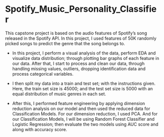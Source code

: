 # Spotify_Music_Personality_Classifier

This capstone project is based on the audio features of Spotify’s song released in
the Spotify API. In this project, I used features of 50K randomly picked songs to
predict the genre that the song belongs to.

- In this project, I perform a visual analysis of the data, perform EDA and visualize
data distribution; through plotting bar graphs of each feature in our data. After
that, I start to process and clean our data, through handling missing values,
outliers, dropping identification data and process categorical variables.

- I then split my data into a train and test set; with the instructions given. Here, the
train set size is 45000; and the test set size is 5000 with an equal distribution of
music genres in each set.

- After this, I performed feature engineering by applying dimension reduction
analysis on our model and then used the reduced data for Classification Models.
For our dimension reduction, I used PCA. And for our Classification Models, I
will be using Random Forest Classifier and Logistic Regression; then evaluate
the two models using AUC score and along with accuracy score.
